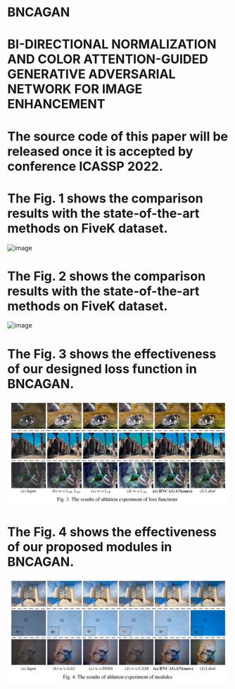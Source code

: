 # BNCAGAN
# BI-DIRECTIONAL NORMALIZATION AND COLOR ATTENTION-GUIDED GENERATIVE ADVERSARIAL NETWORK FOR IMAGE ENHANCEMENT
# The source code of this paper will be released once it is accepted by conference ICASSP 2022.
# The Fig. 1 shows the comparison results with the state-of-the-art methods on FiveK dataset. 
![image](https://github.com/SWU-CS-MediaLab/BNCAGAN/blob/main/BNCAGAN%20result-pictures/fiveK.png)
# The Fig. 2 shows the comparison results with the state-of-the-art methods on FiveK dataset.
![image](https://github.com/SWU-CS-MediaLab/BNCAGAN/blob/main/BNCAGAN%20result-pictures/dped.png)
# The Fig. 3 shows the effectiveness of our designed loss function in BNCAGAN.
![image](https://github.com/SWU-CS-MediaLab/BNCAGAN/blob/main/BNCAGAN%20result-pictures/loss.png)
# The Fig. 4 shows the effectiveness of our proposed modules in BNCAGAN.
![image](https://github.com/SWU-CS-MediaLab/BNCAGAN/blob/main/BNCAGAN%20result-pictures/module.png)
